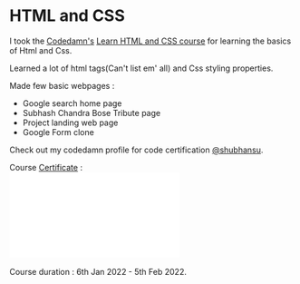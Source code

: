 # HTML and CSS   

I took the [Codedamn's](https://codedamn.com/) [Learn HTML and CSS course](https://codedamn.com/learn/html-css) for learning the basics of Html and Css.  

Learned a lot of html tags(Can't list em' all) and Css styling properties.   

Made few basic webpages :
- Google search home page
- Subhash Chandra Bose Tribute page
- Project landing web page
- Google Form clone 

Check out my codedamn profile for code certification [@shubhansu](https://codedamn.com/user/shubhansu).

Course [Certificate](./resource/html-css-codedamn.pdf) :    
![certificate](./resource/html-css-codedamn.pdf)   

Course duration : 6th Jan 2022 - 5th Feb 2022.     
